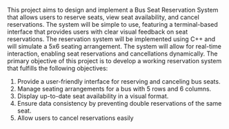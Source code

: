 This project aims to design and implement a Bus Seat Reservation System that allows users to reserve seats, view seat availability, and cancel reservations. The system will be simple to use, featuring a terminal-based interface that provides users with clear visual feedback on seat reservations.
The reservation system will be implemented using C++ and will simulate a 5x6 seating arrangement. The system will allow for real-time interaction, enabling seat reservations and cancellations dynamically.
The primary objective of this project is to develop a working reservation system that fulfills the following objectives:
1.	Provide a user-friendly interface for reserving and canceling bus seats.
2.	Manage seating arrangements for a bus with 5 rows and 6 columns.
3.	Display up-to-date seat availability in a visual format.
4.	Ensure data consistency by preventing double reservations of the same seat.
5.	Allow users to cancel reservations easily
